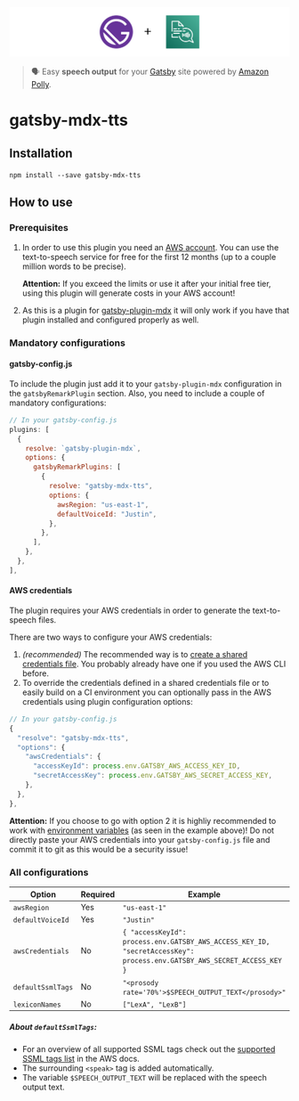 ![Logo](./img/gatsby-mdx-tts.svg)

> 🗣 Easy **speech output** for your [Gatsby](https://www.gatsbyjs.org/) site powered by [Amazon Polly](https://aws.amazon.com/de/polly/).

# gatsby-mdx-tts

## Installation

`npm install --save gatsby-mdx-tts`

## How to use

### Prerequisites

1. In order to use this plugin you need an [AWS account](https://portal.aws.amazon.com/billing/signup). You can use the text-to-speech service for free for the first 12 months (up to a couple million words to be precise).

   **Attention:** If you exceed the limits or use it after your initial free tier, using this plugin will generate costs in your AWS account!

2. As this is a plugin for [gatsby-plugin-mdx](https://github.com/gatsbyjs/gatsby/tree/master/packages/gatsby-plugin-mdx) it will only work if you have that plugin installed and configured properly as well.

### Mandatory configurations

#### gatsby-config.js

To include the plugin just add it to your `gatsby-plugin-mdx` configuration in the `gatsbyRemarkPlugin` section. Also, you need to include a couple of mandatory configurations:

```javascript
// In your gatsby-config.js
plugins: [
  {
    resolve: `gatsby-plugin-mdx`,
    options: {
      gatsbyRemarkPlugins: [
        {
          resolve: "gatsby-mdx-tts",
          options: {
            awsRegion: "us-east-1",
            defaultVoiceId: "Justin",
          },
        },
      ],
    },
  },
],
```

#### AWS credentials

The plugin requires your AWS credentials in order to generate the text-to-speech files.

There are two ways to configure your AWS credentials:

1. _(recommended)_ The recommended way is to [create a shared credentials file](https://docs.aws.amazon.com/ses/latest/DeveloperGuide/create-shared-credentials-file.html). You probably already have one if you used the AWS CLI before.
2. To override the credentials defined in a shared credentials file or to easily build on a CI environment you can optionally pass in the AWS credentials using plugin configuration options:

```javascript
// In your gatsby-config.js
{
  "resolve": "gatsby-mdx-tts",
  "options": {
    "awsCredentials": {
      "accessKeyId": process.env.GATSBY_AWS_ACCESS_KEY_ID,
      "secretAccessKey": process.env.GATSBY_AWS_SECRET_ACCESS_KEY,
    },
  },
},
```

**Attention:** If you choose to go with option 2 it is highliy recommended to work with [environment variables](https://www.gatsbyjs.org/docs/environment-variables/) (as seen in the example above)! Do not directly paste your AWS credentials into your `gatsby-config.js` file and commit it to git as this would be a security issue!

### All configurations

| Option            | Required | Example                                                                                                                |
| ----------------- | -------- | ---------------------------------------------------------------------------------------------------------------------- |
| `awsRegion`       | Yes      | `"us-east-1"`                                                                                                          |
| `defaultVoiceId`  | Yes      | `"Justin"`                                                                                                             |
| `awsCredentials`  | No       | `{ "accessKeyId": process.env.GATSBY_AWS_ACCESS_KEY_ID, "secretAccessKey": process.env.GATSBY_AWS_SECRET_ACCESS_KEY }` |
| `defaultSsmlTags` | No       | `"<prosody rate='70%'>$SPEECH_OUTPUT_TEXT</prosody>"`                                                                  |
| `lexiconNames`    | No       | `["LexA", "LexB"]`                                                                                                     |

##### About `defaultSsmlTags`:

- For an overview of all supported SSML tags check out the [supported SSML tags list](https://docs.aws.amazon.com/polly/latest/dg/supportedtags.html) in the AWS docs.
- The surrounding `<speak>` tag is added automatically.
- The variable `$SPEECH_OUTPUT_TEXT` will be replaced with the speech output text.
